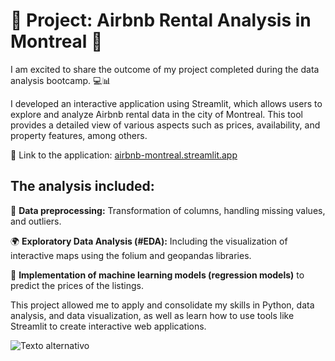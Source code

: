 # 🏡 Project: Airbnb Rental Analysis in Montreal 🏡

I am excited to share the outcome of my project completed during the data analysis bootcamp. 💻📊

I developed an interactive application using Streamlit, which allows users to explore and analyze Airbnb rental data in the city of Montreal. This tool provides a detailed view of various aspects such as prices, availability, and property features, among others.

🔗 Link to the application: [airbnb-montreal.streamlit.app](https://airbnb-montreal.streamlit.app/) 

## The analysis included:

🔧 **Data preprocessing:** Transformation of columns, handling missing values, and outliers.

🌍 **Exploratory Data Analysis (#EDA):** Including the visualization of interactive maps using the folium and geopandas libraries.

🤖 **Implementation of machine learning models (regression models)** to predict the prices of the listings.

This project allowed me to apply and consolidate my skills in Python, data analysis, and data visualization, as well as learn how to use tools like Streamlit to create interactive web applications.

<img src="Streamlit_recording.gif" alt="Texto alternativo" autoplay>














